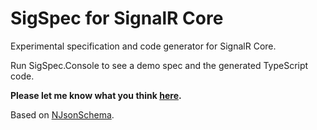 # SigSpec for SignalR Core

Experimental specification and code generator for SignalR Core.

Run SigSpec.Console to see a demo spec and the generated TypeScript code.

**Please let me know what you think [here](https://github.com/RSuter/SigSpec/issues/1).**

Based on [NJsonSchema](http://njsonschema.org).
